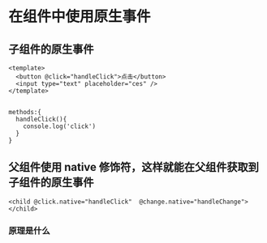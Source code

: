 # 在组件中使用原生事件

## 子组件的原生事件

```
<template>
  <button @click="handleClick">点击</button>
  <input type="text" placeholder="ces" />
</template>


methods:{
  handleClick(){
    console.log('click')
  }
}
```

## 父组件使用 native 修饰符，这样就能在父组件获取到子组件的原生事件

```
<child @click.native="handleClick"  @change.native="handleChange"></child>

```

### 原理是什么
